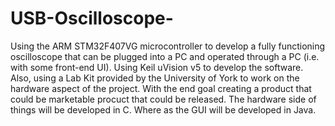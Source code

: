 # USB-Oscilloscope-
Using the ARM STM32F407VG microcontroller to develop a fully functioning oscilloscope that can be plugged into a PC and operated through a PC (i.e. with some front-end UI). Using Keil uVision v5 to develop the software. Also, using a Lab Kit provided by the University of York to work on the hardware aspect of the project. With the end goal creating a product that could be marketable procuct that could be released. The hardware side of things will be developed in C. Where as the GUI will be developed in Java.
